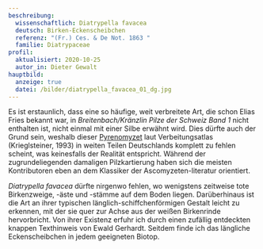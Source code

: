 ```yaml
---
beschreibung:
  wissenschaftlich: Diatrypella favacea
  deutsch: Birken-Eckenscheibchen
  referenz: "(Fr.) Ces. & De Not. 1863 "
  familie: Diatrypaceae
profil:
  aktualisiert: 2020-10-25
  autor_in: Dieter Gewalt
hauptbild:
  anzeige: true
  datei: /bilder/diatrypella_favacea_01_dg.jpg
---
```

Es ist erstaunlich, dass eine so häufige, weit verbreitete Art, die schon Elias Fries bekannt war, in *Breitenbach/Kränzlin Pilze der Schweiz Band 1* nicht enthalten ist, nicht einmal mit einer Silbe erwähnt wird. Dies dürfte auch der Grund sein, weshalb dieser [Pyrenomyzet](Pyrenomyzeten "Glossar") laut Verbeitungsatlas (Krieglsteiner, 1993) in weiten Teilen Deutschlands komplett zu fehlen scheint, was keinesfalls der Realität entspricht. Während der zugrundeliegenden damaligen Pilzkartierung haben sich die meisten Kontributoren eben an dem Klassiker der Ascomyzeten-literatur orientiert.

*Diatrypella favacea* dürfte nirgenwo fehlen, wo wenigstens zeitweise tote Birkenzweige, -äste und -stämme auf dem Boden liegen. Darüberhinaus ist die Art an ihrer typischen länglich-schiffchenförmigen Gestalt leicht zu erkennen, mit der sie quer zur Achse aus der weißen Birkenrinde hervorbricht. Von ihrer Existenz erfuhr ich durch einen zufällig entdeckten knappen Texthinweis von Ewald Gerhardt. Seitdem finde ich das längliche Eckenscheibchen in jedem geeigneten Biotop.